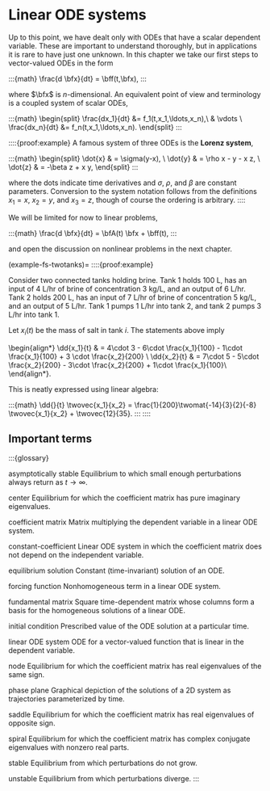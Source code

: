 # Linear ODE systems

Up to this point, we have dealt only with ODEs that have a scalar dependent variable. These are important to understand thoroughly, but in applications it is rare to have just one unknown. In this chapter we take our first steps to vector-valued ODEs in the form

:::{math}
\frac{d \bfx}{dt} = \bff(t,\bfx), 
:::

where $\bfx$ is $n$-dimensional. An equivalent point of view and terminology is a coupled system of scalar ODEs,

:::{math}
\begin{split}
\frac{dx_1}{dt} &= f_1(t,x_1,\ldots,x_n),\\
& \vdots \\
\frac{dx_n}{dt} &= f_n(t,x_1,\ldots,x_n).
\end{split}
:::

::::{proof:example}
A famous system of three ODEs is the **Lorenz system**,

:::{math}
\begin{split}
\dot{x} & = \sigma(y-x), \\
\dot{y} & = \rho x - y - x z, \\
\dot{z} & = -\beta z + x y,
\end{split}
:::

where the dots indicate time derivatives and $\sigma$, $\rho$, and $\beta$ are constant parameters. Conversion to the system notation follows from the definitions $x_1=x$, $x_2=y$, and $x_3=z$, though of course the ordering is arbitrary.
::::

We will be limited for now to linear problems,

:::{math}
\frac{d \bfx}{dt} = \bfA(t) \bfx + \bff(t),
:::

and open the discussion on nonlinear problems in the next chapter.

(example-fs-twotanks)=
::::{proof:example}

Consider two connected tanks holding brine. Tank 1 holds 100 L, has an input of 4 L/hr of brine of concentration 3 kg/L, and an output of 6 L/hr. Tank 2 holds 200 L, has an input of 7 L/hr of brine of concentration 5 kg/L, and an output of 5 L/hr. Tank 1 pumps 1 L/hr into tank 2, and tank 2 pumps 3 L/hr into tank 1. 

Let $x_i(t)$ be the mass of salt in tank $i$. The statements above imply 

\begin{align*}
\dd{x_1}{t} & = 4\cdot 3 - 6\cdot \frac{x_1}{100} - 1\cdot \frac{x_1}{100} + 3 \cdot \frac{x_2}{200}  \\
\dd{x_2}{t} & = 7\cdot 5 - 5\cdot \frac{x_2}{200} - 3\cdot \frac{x_2}{200} +  1\cdot \frac{x_1}{100}\\
\end{align*}.

This is neatly expressed using linear algebra: 

:::{math}
\dd{}{t} \twovec{x_1}{x_2} = \frac{1}{200}\twomat{-14}{3}{2}{-8} \twovec{x_1}{x_2} + \twovec{12}{35}.
:::
::::

## Important terms

:::{glossary}

asymptotically stable
  Equilibrium to which small enough perturbations always return as $t\to\infty$.

center
  Equilibrium for which the coefficient matrix has pure imaginary eigenvalues.

coefficient matrix
  Matrix multiplying the dependent variable in a linear ODE system.

constant-coefficient
  Linear ODE system in which the coefficient matrix does not depend on the independent variable.

equilibrium solution
  Constant (time-invariant) solution of an ODE.

forcing function
  Nonhomogeneous term in a linear ODE system.

fundamental matrix
  Square time-dependent matrix whose columns form a basis for the homogeneous solutions of a linear ODE.

initial condition
  Prescribed value of the ODE solution at a particular time.

linear ODE system
  ODE for a vector-valued function that is linear in the dependent variable.

node
  Equilibrium for which the coefficient matrix has real eigenvalues of the same sign.

phase plane
  Graphical depiction of the solutions of a 2D system as trajectories parameterized by time.

saddle
  Equilibrium for which the coefficient matrix has real eigenvalues of opposite sign.

spiral
  Equilibrium for which the coefficient matrix has complex conjugate eigenvalues with nonzero real parts.

stable
  Equilibrium from which perturbations do not grow.

unstable
  Equilibrium from which perturbations diverge.
:::
